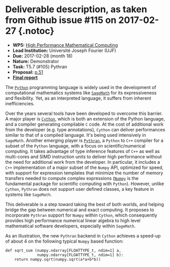 # Deliverable description, as taken from Github issue #115 on 2017-02-27 {.notoc}

- **WP5:** [High Performance Mathematical Computing](https://github.com/OpenDreamKit/OpenDreamKit/tree/master/WP5)
- **Lead Institution:** Université Joseph Fourier (UJF)
- **Due:** 2017-02-28 (month 18)
- **Nature:** Demonstrator
- **Task:** T5.7 (#105) Pythran
- **Proposal:** [p.51](https://github.com/OpenDreamKit/OpenDreamKit/raw/master/Proposal/proposal-www.pdf)
- **[Final report](https://github.com/OpenDreamKit/OpenDreamKit/raw/master/WP5/D5.2/report-final.pdf)**

The [`Python`](http://python.org) programming language is widely used in the development of computational mathematics systems like [`SageMath`](http://sagemath.org) for its expressiveness and flexibility. Yet, as an interpreted language, it suffers from inherent inefficiencies.

Over the years several tools have been developed to overcome this barrier. A major player is [`Cython`](http://cython.org), which is both an extension of the Python language, and a compiler generating compilable `C` code.  At the cost of additional work from the developer (e.g. type annotations), `Cython` can deliver performances similar to that of a compiled language. It's being used intensively in `SageMath`.  Another emerging player is [`Pythran`](https://pythonhosted.org/pythran/), a `Python` to `C++` compiler for a subset of the `Python` language, with a focus on scientific/numerical computing. It takes advantage of type inference features of `C++` as well as multi-cores and SIMD instruction units to deliver high performance without the need for additional work from the developer. In particular, it includes a `C++` implementation of a major subset of the `Numpy` API, optimized for speed, with support for expression templates that minimize the number of memory transfers needed to compute complex expressions ([`Numpy`](http://numpy.org) is the fundamental package for scientific computing with `Python`). However, unlike `Cython`, `Pythran` does not support user defined classes, a key feature in systems like `SageMath`.

This deliverable is a step toward taking the best of both worlds, and helping bridge the gap between numerical and exact computing. It proposes to incorporate `Pythran` support for `Numpy` within `Cython`, which consequently provides high performance numerical linear algebra to high level mathematical software developers, especially within `SageMath`.

As an illustration, the new `Pythran` backend in `Cython` achieves a speed-up of about 4 on the following typical `Numpy` based function:

    def sqrt_sum (numpy.ndarray[FLOATTYPE_t, ndim=1] a,
                  numpy.ndarray[FLOATTYPE_t, ndim=1] b):
        return numpy.sqrt(numpy.sqrt(a*a+b*b))

